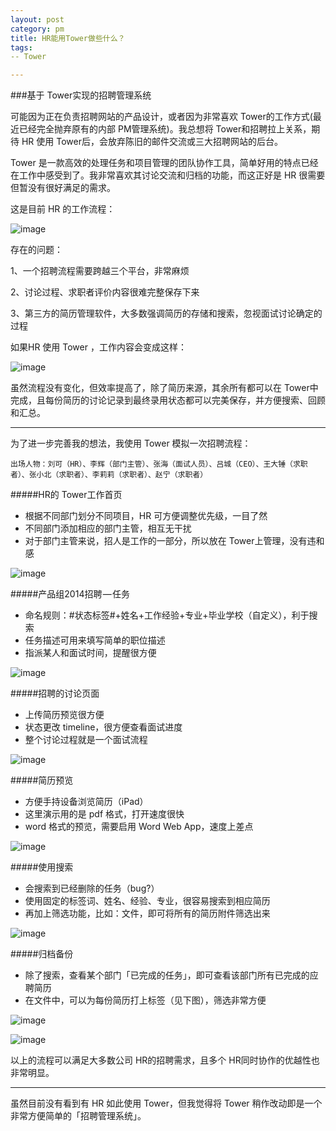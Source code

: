 ```yaml
---
layout: post
category: pm
title: HR能用Tower做些什么？
tags:
-- Tower

---
```


###基于 Tower实现的招聘管理系统

可能因为正在负责招聘网站的产品设计，或者因为非常喜欢 Tower的工作方式(最近已经完全抛弃原有的内部 PM管理系统)。我总想将 Tower和招聘拉上关系，期待 HR 使用 Tower后，会放弃陈旧的邮件交流或三大招聘网站的后台。

Tower 是一款高效的处理任务和项目管理的团队协作工具，简单好用的特点已经在工作中感受到了。我非常喜欢其讨论交流和归档的功能，而这正好是 HR 很需要但暂没有很好满足的需求。

这是目前 HR 的工作流程：

![image](https://d262ilb51hltx0.cloudfront.net/max/1400/1*il6eDBj6NN3sla7xgvxpOA.jpeg)

存在的问题：

1、一个招聘流程需要跨越三个平台，非常麻烦

2、讨论过程、求职者评价内容很难完整保存下来

3、第三方的简历管理软件，大多数强调简历的存储和搜索，忽视面试讨论确定的过程

如果HR 使用 Tower ，工作内容会变成这样：

![image](https://d262ilb51hltx0.cloudfront.net/max/1400/1*MXRS6CWhaYmfQXQOOS31vA.jpeg)

虽然流程没有变化，但效率提高了，除了简历来源，其余所有都可以在 Tower中完成，且每份简历的讨论记录到最终录用状态都可以完美保存，并方便搜索、回顾和汇总。

---

为了进一步完善我的想法，我使用 Tower 模拟一次招聘流程：

	出场人物：刘可（HR）、李辉（部门主管）、张海（面试人员）、吕城（CEO）、王大锤（求职者）、张小北（求职者）、李莉莉（求职者）、赵宁（求职者）
	
#####HR的 Tower工作首页

* 根据不同部门划分不同项目，HR 可方便调整优先级，一目了然
* 不同部门添加相应的部门主管，相互无干扰
* 对于部门主管来说，招人是工作的一部分，所以放在 Tower上管理，没有违和感

![image](https://d262ilb51hltx0.cloudfront.net/max/1017/1*4zxKuAQmgQA7DzX1tZkrHQ.png)

#####产品组2014招聘 — 任务

* 命名规则：#状态标签#+姓名+工作经验+专业+毕业学校（自定义），利于搜索
* 任务描述可用来填写简单的职位描述
* 指派某人和面试时间，提醒很方便

![image](https://d262ilb51hltx0.cloudfront.net/max/800/1*ogcuFvDeP-aiUqB1zrUUjw.png)

#####招聘的讨论页面

* 上传简历预览很方便
* 状态更改 timeline，很方便查看面试进度
* 整个讨论过程就是一个面试流程

![image](https://d262ilb51hltx0.cloudfront.net/max/700/1*j0ifRC_Q_LJ-0krdqxsyOw.jpeg)

#####简历预览

* 方便手持设备浏览简历（iPad）
* 这里演示用的是 pdf 格式，打开速度很快
* word 格式的预览，需要启用 Word Web App，速度上差点

![image](https://d262ilb51hltx0.cloudfront.net/max/1031/1*l2J_SbNOaFCdS9IlGm0spw.png)

#####使用搜索

* 会搜索到已经删除的任务（bug?）
* 使用固定的标签词、姓名、经验、专业，很容易搜索到相应简历
* 再加上筛选功能，比如：文件，即可将所有的简历附件筛选出来

![image](https://d262ilb51hltx0.cloudfront.net/max/1002/1*pD0UNtLvU1cBp37j8QjPyA.png)

#####归档备份

* 除了搜索，查看某个部门「已完成的任务」，即可查看该部门所有已完成的应聘简历
* 在文件中，可以为每份简历打上标签（见下图），筛选非常方便

![image](https://d262ilb51hltx0.cloudfront.net/max/931/1*571VYAFRaZFjCNW8YseX9g.png)

![image](https://d262ilb51hltx0.cloudfront.net/max/800/1*3_62zYrZOsQ97k1t1DipsA.png)

以上的流程可以满足大多数公司 HR的招聘需求，且多个 HR同时协作的优越性也非常明显。

---
虽然目前没有看到有 HR 如此使用 Tower，但我觉得将 Tower 稍作改动即是一个非常方便简单的「招聘管理系统」。

